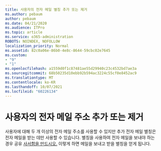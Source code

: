 ```yaml
---
title: 사용자의 전자 메일 별칭 추가 또는 제거
ms.author: pebaum
author: pebaum
ms.date: 04/21/2020
ms.audience: ITPro
ms.topic: article
ms.service: o365-administration
ROBOTS: NOINDEX, NOFOLLOW
localization_priority: Normal
ms.assetid: 82c0a06e-86b0-4e8c-8644-59cbc02e7645
ms.custom:
- "9"
- "1"
ms.openlocfilehash: a1559d0f1c87481ae55d29940c23c4532bd7ae3a
ms.sourcegitcommit: 68b50235d10ebb92b594ac3224c55cf0e8452ac9
ms.translationtype: MT
ms.contentlocale: ko-KR
ms.lasthandoff: 10/07/2021
ms.locfileid: "60226134"
---
```

# <a name="add-or-remove-an-email-address-for-a-user"></a>사용자의 전자 메일 주소 추가 또는 제거

사용자에 대해 두 개 이상의 전자 메일  주소를 사용할 수 있지만 추가 전자 메일 별칭은 전자 메일을 받는 데만 사용할 수 있습니다. 별칭을 사용하여 전자 메일을 보내야 하는 경우 공유 [사서함을 만드시오.](https://docs.microsoft.com/microsoft-365/admin/email/create-a-shared-mailbox) 이렇게 하면 메일을 보내고 받을 별칭을 얻게 됩니다.
  